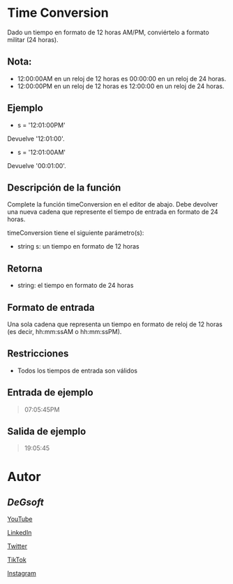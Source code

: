 # Time Conversion

Dado un tiempo en formato de 12 horas AM/PM, conviértelo a formato militar (24 horas).

## Nota: 
- 12:00:00AM en un reloj de 12 horas es 00:00:00 en un reloj de 24 horas.
- 12:00:00PM en un reloj de 12 horas es 12:00:00 en un reloj de 24 horas.

## Ejemplo
* s = '12:01:00PM'

Devuelve '12:01:00'.

* s = '12:01:00AM'

Devuelve '00:01:00'.

## Descripción de la función

Complete la función timeConversion en el editor de abajo. 
Debe devolver una nueva cadena que represente el tiempo de entrada en formato de 24 horas.

timeConversion tiene el siguiente parámetro(s):

* string s: un tiempo en formato de 12 horas

## Retorna

* string: el tiempo en formato de 24 horas

## Formato de entrada

Una sola cadena que representa un tiempo en formato de reloj de 12 horas (es decir, hh:mm:ssAM o hh:mm:ssPM).

## Restricciones

* Todos los tiempos de entrada son válidos

## Entrada de ejemplo

> 07:05:45PM

## Salida de ejemplo

> 19:05:45

#
# Autor
## *DeGsoft*

[YouTube](https://www.youtube.com/@degsoft)

[LinkedIn](https://www.linkedin.com/in/diegoezequielguillen)

[Twitter](https://twitter.com/DeGsoft)

[TikTok](https://www.tiktok.com/@degsoft)

[Instagram](https://www.instagram.com/degsoft)